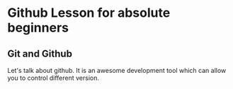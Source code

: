 # Github Lesson for absolute beginners
## Git and Github

Let's talk about github. It is an awesome development tool which can allow  you to control different version.
